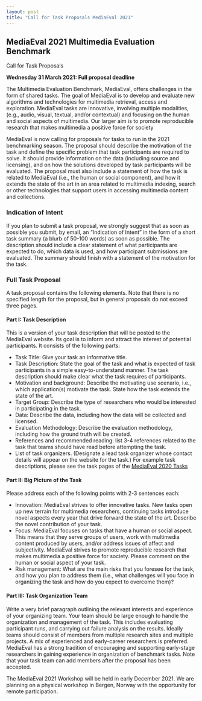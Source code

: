 ```yaml
---
layout: post
title: "Call for Task Proposals MediaEval 2021"
---
```


## MediaEval 2021 Multimedia Evaluation Benchmark
Call for Task Proposals

**Wednesday 31 March 2021: Full proposal deadline** 

The Multimedia Evaluation Benchmark, MediaEval, offers challenges in the form of shared tasks. The goal of MediaEval is to develop and evaluate new algorithms and technologies for multimedia retrieval, access and exploration. MediaEval tasks are innovative, involving multiple modalities, (e.g., audio, visual, textual, and/or contextual) and focusing on the human and social aspects of multimedia. Our larger aim is to promote reproducible research that makes multimedia a positive force for society

MediaEval is now calling for proposals for tasks to run in the 2021 benchmarking season. The proposal should describe the motivation of the task and define the specific problem that task participants are required to solve. It should provide information on the data (including source and licensing), and on how the solutions developed by task participants will be evaluated. The proposal must also include a statement of how the task is related to MediaEval (i.e., the human or social component), and how it extends the state of the art in an area related to multimedia indexing, search or other technologies that support users in accessing multimedia content and collections.

### Indication of Intent
If you plan to submit a task proposal, we strongly suggest that as soon as possible you submit, by email, an “Indication of Intent” in the form of a short task summary (a blurb of 50-100 words) as soon as possible. The description should include a clear statement of what participants are expected to do, which data is used, and how participant submissions are evaluated. The summary should finish with a statement of the motivation for the task. 

### Full Task Proposal
A task proposal contains the following elements. Note that there is no specified length for the proposal, but in general proposals do not exceed three pages.

#### Part I: Task Description
This is a version of your task description that will be posted to the MediaEval website. Its goal is to inform and attract the interest of potential participants. It consists of the following parts:
* Task Title: Give your task an informative title.
* Task Description: State the goal of the task and what is expected of task participants in a simple easy-to-understand manner. The task description should make clear what the task requires of participants.
* Motivation and background: Describe the motivating use scenario, i.e., which application(s) motivate the task. State how the task extends the state of the art.
* Target Group: Describe the type of researchers who would be interested in participating in the task.
* Data: Describe the data, including how the data will be collected and licensed.
* Evaluation Methodology: Describe the evaluation methodology, including how the ground truth will be created.
* References and recommended reading: list 3-4 references related to the task that teams should have read before attempting the task.
* List of task organizers. (Designate a lead task organizer whose contact details will appear on the website for the task.)
For example task descriptions, please see the task pages of the [MediaEval 2020 Tasks](https://multimediaeval.github.io/editions/2020/)

#### Part II: Big Picture of the Task
Please address each of the following points with 2-3 sentences each:
* Innovation: MediaEval strives to offer innovative tasks. New tasks open up new terrain for multimedia researchers, continuing tasks introduce novel aspects every year that drive forward the state of the art. Describe the novel contribution of your task.
* Focus: MediaEval focuses on tasks that have a human or social aspect. This means that they serve groups of users, work with multimedia content produced by users, and/or address issues of affect and subjectivity. MediaEval strives to promote reproducible research that makes multimedia a positive force for society. Please comment on the human or social aspect of your task.
* Risk management: What are the main risks that you foresee for the task, and how you plan to address them (i.e., what challenges will you face in organizing the task and how do you expect to overcome them)?

#### Part III: Task Organization Team
Write a very brief paragraph outlining the relevant interests and experience of your organizing team. Your team should be large enough to handle the organization and management of the task. This includes evaluating participant runs, and carrying out failure analysis on the results. Ideally teams should consist of members from multiple research sites and multiple projects. A mix of experienced and early-career researchers is preferred. MediaEval has a strong tradition of encouraging and supporting early-stage researchers in gaining experience in organization of benchmark tasks. Note that your task team can add members after the proposal has been accepted.

The MediaEval 2021 Workshop will be held in early December 2021. We are planning on a physical workshop in Bergen, Norway with the opportunity for remote participation. 

